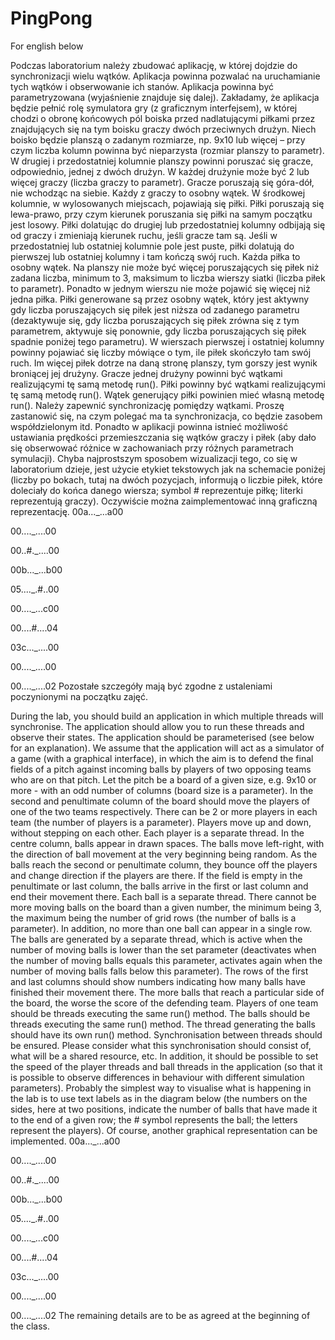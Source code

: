 # PingPong
For english below


Podczas laboratorium należy zbudować aplikację, w której dojdzie do synchronizacji wielu wątków. Aplikacja powinna pozwalać na uruchamianie tych wątków i obserwowanie ich stanów. Aplikacja powinna być parametryzowana (wyjaśnienie znajduje się dalej).
Zakładamy, że aplikacja będzie pełnić rolę symulatora gry (z graficznym interfejsem), w której chodzi o obronę końcowych pól boiska przed nadlatującymi piłkami przez znajdujących się na tym boisku graczy dwóch przeciwnych drużyn.
Niech boisko będzie planszą o zadanym rozmiarze, np. 9x10 lub więcej – przy czym liczba kolumn powinna być nieparzysta (rozmiar planszy to parametr).
W drugiej i przedostatniej kolumnie planszy powinni poruszać się gracze, odpowiednio, jednej z dwóch drużyn. W każdej drużynie może być 2 lub więcej graczy (liczba graczy to parametr). Gracze poruszają się góra-dół, nie wchodząc na siebie. Każdy z graczy to osobny wątek.
W środkowej kolumnie, w wylosowanych miejscach, pojawiają się piłki. Piłki poruszają się lewa-prawo, przy czym kierunek poruszania się piłki na samym początku jest losowy. Piłki dolatując do drugiej lub przedostatniej kolumny odbijają się od graczy i zmieniają kierunek ruchu, jeśli gracze tam są. Jeśli w przedostatniej lub ostatniej kolumnie pole jest puste, piłki dolatują do pierwszej lub ostatniej kolumny i tam kończą swój ruch. Każda piłka to osobny wątek.
Na planszy nie może być więcej poruszających się piłek niż zadana liczba, minimum to 3, maksimum to liczba wierszy siatki (liczba piłek to parametr). Ponadto w jednym wierszu nie może pojawić się więcej niż jedna piłka.
Piłki generowane są przez osobny wątek, który jest aktywny gdy liczba poruszających się piłek jest niższa od zadanego parametru (dezaktywuje się, gdy liczba poruszających się piłek zrówna się z tym parametrem, aktywuje się ponownie, gdy liczba poruszających się piłek spadnie poniżej tego parametru).
W wierszach pierwszej i ostatniej kolumny powinny pojawiać się liczby mówiące o tym, ile piłek skończyło tam swój ruch. Im więcej piłek dotrze na daną stronę planszy, tym gorszy jest wynik broniącej jej drużyny.
Gracze jednej drużyny powinni być wątkami realizującymi tę samą metodę run(). Piłki powinny być wątkami realizującymi tę samą metodę run(). Wątek generujący piłki powinien mieć własną metodę run(). Należy zapewnić synchronizację pomiędzy wątkami. Proszę zastanowić się, na czym polegać ma ta synchronizacja, co będzie zasobem współdzielonym itd.
Ponadto w aplikacji powinna istnieć możliwość ustawiania prędkości przemieszczania się wątków graczy i piłek (aby dało się obserwować różnice w zachowaniach przy różnych parametrach symulacji).
Chyba najprostszym sposobem wizualizacji tego, co się w laboratorium dzieje, jest użycie etykiet tekstowych jak na schemacie poniżej (liczby po bokach, tutaj na dwóch pozycjach, informują o liczbie piłek, które doleciały do końca danego wiersza; symbol # reprezentuje piłkę; literki reprezentują graczy). Oczywiście można zaimplementować inną graficzną reprezentację.
00a..._...a00

00...._....00

00..#._....00

00b..._...b00

05...._.#..00

00...._...c00

00....#....04

03c..._....00

00...._....00

00...._....02
Pozostałe szczegóły mają być zgodne z ustaleniami poczynionymi na początku zajęć.


During the lab, you should build an application in which multiple threads will synchronise. The application should allow you to run these threads and observe their states. The application should be parameterised (see below for an explanation).
We assume that the application will act as a simulator of a game (with a graphical interface), in which the aim is to defend the final fields of a pitch against incoming balls by players of two opposing teams who are on that pitch.
Let the pitch be a board of a given size, e.g. 9x10 or more - with an odd number of columns (board size is a parameter).
In the second and penultimate column of the board should move the players of one of the two teams respectively. There can be 2 or more players in each team (the number of players is a parameter). Players move up and down, without stepping on each other. Each player is a separate thread.
In the centre column, balls appear in drawn spaces. The balls move left-right, with the direction of ball movement at the very beginning being random. As the balls reach the second or penultimate column, they bounce off the players and change direction if the players are there. If the field is empty in the penultimate or last column, the balls arrive in the first or last column and end their movement there. Each ball is a separate thread.
There cannot be more moving balls on the board than a given number, the minimum being 3, the maximum being the number of grid rows (the number of balls is a parameter). In addition, no more than one ball can appear in a single row.
The balls are generated by a separate thread, which is active when the number of moving balls is lower than the set parameter (deactivates when the number of moving balls equals this parameter, activates again when the number of moving balls falls below this parameter).
The rows of the first and last columns should show numbers indicating how many balls have finished their movement there. The more balls that reach a particular side of the board, the worse the score of the defending team.
Players of one team should be threads executing the same run() method. The balls should be threads executing the same run() method. The thread generating the balls should have its own run() method. Synchronisation between threads should be ensured. Please consider what this synchronisation should consist of, what will be a shared resource, etc.
In addition, it should be possible to set the speed of the player threads and ball threads in the application (so that it is possible to observe differences in behaviour with different simulation parameters).
Probably the simplest way to visualise what is happening in the lab is to use text labels as in the diagram below (the numbers on the sides, here at two positions, indicate the number of balls that have made it to the end of a given row; the # symbol represents the ball; the letters represent the players). Of course, another graphical representation can be implemented.
00a..._...a00

00...._....00

00..#._....00

00b..._...b00

05...._.#..00

00...._...c00

00....#....04

03c..._....00

00...._....00

00...._....02
The remaining details are to be as agreed at the beginning of the class.
